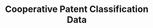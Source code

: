 ---
bigquery: https://console.cloud.google.com/bigquery?p=patents-public-data&d=cpc&page=dataset
citation: '“Cooperative Patent Classification” by the EPO and USPTO, for public use. '
contributors: EPO, USPTO
cost: None
description: Cooperative Patent Classification Data contains the scheme and definitions
  of the Cooperative Patent Classification system for classifying patent documents.
  The CPC is the result of a partnership between the EPO and the USPTO in their joint
  effort to develop a common, internationally compatible classification system for
  technical documents, in particular patent publications, which will be used by both
  offices in the patent granting process
documentation: https://www.cooperativepatentclassification.org/cpcSchemeAndDefinitions
last_edit: 04/06/2022, 16:36:34
location: https://www.cooperativepatentclassification.org/index
maintained_by: USPTO, EPO
schema_fields:
- residualReferences
- title_part
- definition
- limitingReferences
- not_allocatable
- applicationReferences
- symbol
- status
- children
- informative_references
- parents
- title_full
- additional_only
- limiting_references
- glossary
- informativeReferences
- level
- date_revised
- ipc_concordant
- dateRevised
- childGroups
- application_references
- sizeCache
- notAllocatable
- ipcConcordant
- breakdownCode
- synonyms
- child_groups
- residual_references
- titleFull
- titlePart
- breakdown_code
shortname: cooperative_patent_classification
tags:
- patents
- science
title: Cooperative Patent Classification Data
uuid: 984374a7-16e9-4b35-9445-458daceb01bf
---